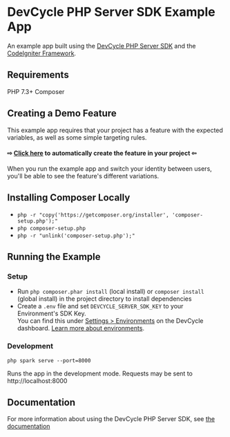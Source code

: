 # DevCycle PHP Server SDK Example App

An example app built using the [DevCycle PHP Server SDK](https://docs.devcycle.com/sdk/server-side-sdks/php/) and the [CodeIgniter Framework](https://codeigniter.com/).

## Requirements

PHP 7.3+
Composer

## Creating a Demo Feature

This example app requires that your project has a feature with the expected variables, as well as some simple targeting rules.

#### ⇨ [Click here](https://app.devcycle.com/r/create?resource=feature&key=hello-togglebot) to automatically create the feature in your project ⇦

When you run the example app and switch your identity between users, you'll be able to see the feature's different variations.

## Installing Composer Locally

- `php -r "copy('https://getcomposer.org/installer', 'composer-setup.php');"`
- `php composer-setup.php`
- `php -r "unlink('composer-setup.php');"`

## Running the Example

### Setup

- Run `php composer.phar install` (local install) or `composer install` (global install) in the project directory to install dependencies
- Create a `.env` file and set `DEVCYCLE_SERVER_SDK_KEY` to your Environment's SDK Key.\
  You can find this under [Settings > Environments](https://app.devcycle.com/r/environments) on the DevCycle dashboard.
  [Learn more about environments](https://docs.devcycle.com/essentials/environments).

### Development

`php spark serve --port=8000`

Runs the app in the development mode. Requests may be sent to http://localhost:8000

## Documentation

For more information about using the DevCycle PHP Server SDK, see [the documentation](https://docs.devcycle.com/sdk/server-side-sdks/php/)
